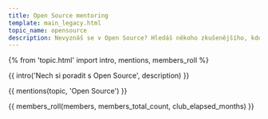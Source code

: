 ```yaml
---
title: Open Source mentoring
template: main_legacy.html
topic_name: opensource
description: Nevyznáš se v Open Source? Hledáš někoho zkušenějšího, kdo ti poradí a pomůže se zorientovat? Jak někam přispět, kde najít projekt, jak používat GitHub? Kdo ti ukáže správné postupy a nasměruje tě na kvalitní návody nebo kurzy?
---
```

{% from 'topic.html' import intro, mentions, members_roll %}

{{ intro('Nech si poradit s Open Source', description) }}

{{ mentions(topic, 'Open Source') }}

{{ members_roll(members, members_total_count, club_elapsed_months) }}
